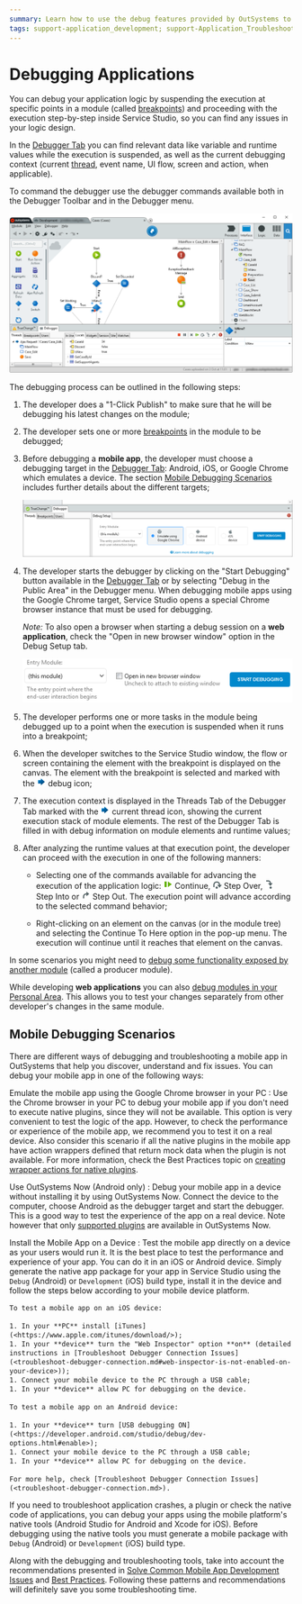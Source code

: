```yaml
---
summary: Learn how to use the debug features provided by OutSystems to easily find and troubleshoot semantic errors in your web and mobile apps.
tags: support-application_development; support-Application_Troubleshooting; support-Application_Troubleshooting-featured
---
```


# Debugging Applications

You can debug your application logic by suspending the execution at specific points in a module (called [breakpoints](<breakpoints.md>)) and proceeding with the execution step-by-step inside Service Studio, so you can find any issues in your logic design.

In the [Debugger Tab](<debugger-ui-reference.md>) you can find relevant data like variable and runtime values while the execution is suspended, as well as the current debugging context (current [thread](<threads.md>), event name, UI flow, screen and action, when applicable).

To command the debugger use the debugger commands available both in the Debugger Toolbar and in the Debugger menu.

![](images/debugger-intro.png)

The debugging process can be outlined in the following steps:

1. The developer does a "1-Click Publish" to make sure that he will be debugging his latest changes on the module;

1. The developer sets one or more [breakpoints](<breakpoints.md>) in the module to be debugged;

1. Before debugging a **mobile app**, the developer must choose a debugging target in the [Debugger Tab](<debugger-ui-reference.md>): Android, iOS, or Google Chrome which emulates a device. The section [Mobile Debugging Scenarios](<#mobile-debugging-scenarios>) includes further details about the different targets;

    ![](<images/debugger-tab.png>)

1. The developer starts the debugger by clicking on the "Start Debugging" button available in the [Debugger Tab](<debugger-ui-reference.md>) or by selecting "Debug in the Public Area" in the Debugger menu. When debugging mobile apps using the Google Chrome target, Service Studio opens a special Chrome browser instance that must be used for debugging.

    *Note:* To also open a browser when starting a debug session on a **web application**, check the "Open in new browser window" option in the Debug Setup tab.

    ![](<images/debug-setup-tab-web.png>)

1. The developer performs one or more tasks in the module being debugged up to a point when the execution is suspended when it runs into a breakpoint;

1. When the developer switches to the Service Studio window, the flow or screen containing the element with the breakpoint is displayed on the canvas. The element with the breakpoint is selected and marked with the ![](images/overlay-active-request.png) debug icon;

1. The execution context is displayed in the Threads Tab of the Debugger Tab marked with the ![](images/overlay-active-request.png) current thread icon, showing the current execution stack of module elements. The rest of the Debugger Tab is filled in with debug information on module elements and runtime values;

1. After analyzing the runtime values at that execution point, the developer can proceed with the execution in one of the following manners:

    * Selecting one of the commands available for advancing the execution of the application logic: ![](images/toolbar-button-continue.png) Continue, ![](images/toolbar-button-step-over.png) Step Over, ![](images/toolbar-button-step-into.png) Step Into or ![](images/toolbar-button-step-out.png) Step Out. The execution point will advance according to the selected command behavior;

    * Right-clicking on an element on the canvas (or in the module tree) and selecting the Continue To Here option in the pop-up menu. The execution will continue until it reaches that element on the canvas.

In some scenarios you might need to [debug some functionality exposed by another module](<debug-producer-modules.md>) (called a producer module).

While developing **web applications** you can also [debug modules in your Personal Area](<public-personal-areas.md>). This allows you to test your changes separately from other developer's changes in the same module.


## Mobile Debugging Scenarios

There are different ways of debugging and troubleshooting a mobile app in OutSystems that help you discover, understand and fix issues. You can debug your mobile app in one of the following ways:

Emulate the mobile app using the Google Chrome browser in your PC
:   Use the Chrome browser in your PC to debug your mobile app if you don't need to execute native plugins, since they will not be available. This option is very convenient to test the logic of the app. However, to check the performance or experience of the mobile app, we recommend you to test it on a real device.
    Also consider this scenario if all the native plugins in the mobile app have action wrappers defined that return mock data when the plugin is not available. For more information, check the Best Practices topic on [creating wrapper actions for native plugins](<https://success.outsystems.com/Documentation/Best_Practices/OutSystems_Mobile_Best_Practices#Define_Fallbacks_for_Your_Native_Plugins>).

Use OutSystems Now (Android only)
:   Debug your mobile app in a device without installing it by using OutSystems Now. Connect the device to the computer, choose Android as the debugger target and start the debugger. This is a good way to test the experience of the app on a real device. Note however that only [supported plugins](<../../../extensibility-and-integration/mobile-plugins/intro.md#Supported_Plugins>) are available in OutSystems Now.

Install the Mobile App on a Device
:   Test the mobile app directly on a device as your users would run it. It is the best place to test the performance and experience of your app. You can do it in an iOS or Android device. Simply generate the native app package for your app in Service Studio using the `Debug` (Android) or `Development` (iOS) build type, install it in the device and follow the steps below according to your mobile device platform.

    To test a mobile app on an iOS device:

    1. In your **PC** install [iTunes](<https://www.apple.com/itunes/download/>);
    1. In your **device** turn the "Web Inspector" option **on** (detailed instructions in [Troubleshoot Debugger Connection Issues](<troubleshoot-debugger-connection.md#web-inspector-is-not-enabled-on-your-device>));
    1. Connect your mobile device to the PC through a USB cable;
    1. In your **device** allow PC for debugging on the device.

    To test a mobile app on an Android device:

    1. In your **device** turn [USB debugging ON](<https://developer.android.com/studio/debug/dev-options.html#enable>);
    1. Connect your mobile device to the PC through a USB cable;
    1. In your **device** allow PC for debugging on the device.

    For more help, check [Troubleshoot Debugger Connection Issues](<troubleshoot-debugger-connection.md>).

If you need to troubleshoot application crashes, a plugin or check the native code of applications, you can debug your apps using the mobile platform's native tools (Android Studio for Android and Xcode for iOS). Before debugging using the native tools you must generate a mobile package with `Debug` (Android) or `Development` (iOS) build type.

<div class="info" markdown="1">

Along with the debugging and troubleshooting tools, take into account the recommendations presented in [Solve Common Mobile App Development Issues](<../solve-common-mobile-app-development-issues.md>) and [Best Practices](<https://success.outsystems.com/Documentation/Best_Practices/OutSystems_Mobile_Best_Practices>). Following these patterns and recommendations will definitely save you some troubleshooting time.

</div>
